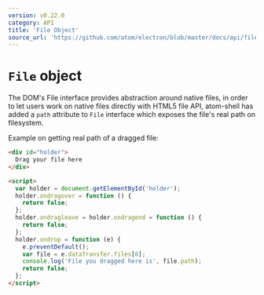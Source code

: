 ```yaml
---
version: v0.22.0
category: API
title: 'File Object'
source_url: 'https://github.com/atom/electron/blob/master/docs/api/file-object.md'
---
```


# `File` object

The DOM's File interface provides abstraction around native files, in order to
let users work on native files directly with HTML5 file API, atom-shell has
added a `path` attribute to `File` interface which exposes the file's real path
on filesystem.

Example on getting real path of a dragged file:

```html
<div id="holder">
  Drag your file here
</div>

<script>
  var holder = document.getElementById('holder');
  holder.ondragover = function () {
    return false;
  };
  holder.ondragleave = holder.ondragend = function () {
    return false;
  };
  holder.ondrop = function (e) {
    e.preventDefault();
    var file = e.dataTransfer.files[0];
    console.log('File you dragged here is', file.path);
    return false;
  };
</script>
```
